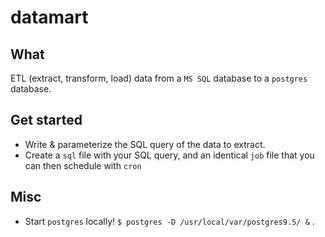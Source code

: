 # datamart

## What 
ETL (extract, transform, load) data from a `MS SQL` database to a `postgres` database. 


## Get started
- Write & parameterize the SQL query of the data to extract. 
- Create a `sql` file with your SQL query, and an identical `job` file that you can then schedule with `cron`


## Misc

- Start `postgres` locally! `$ postgres -D /usr/local/var/postgres9.5/ &`
.
